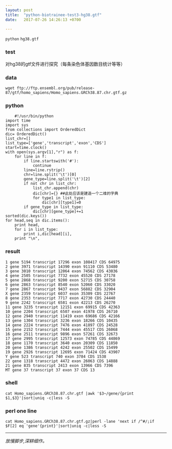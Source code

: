 ```yaml
---
layout: post  
title:  "python-biotrainee-test3-hg38.gtf"  
date:   2017-07-26 14:26:13 +0700  

---
```

`python` `hg38.gtf`

### test
对hg38的gtf文件进行探究（每条染色体基因数目统计等等）

### data
    wget ftp://ftp.ensembl.org/pub/release-87/gtf/homo_sapiens/Homo_sapiens.GRCh38.87.chr.gtf.gz

### python
    	#!/usr/bin/python
	import time
	import sys
	from collections import OrderedDict
	dic= OrderedDict()
	list_chr=[]
	list_type=['gene','transcript','exon','CDS']
	start=time.clock()
	with open(sys.argv[1],"r") as f:
		for line in f:
			if line.startswith('#'):
				continue
			line=line.rstrip()
			chr=line.split('\t')[0]
			gene_type=line.split('\t')[2]
			if not chr in list_chr:
				list_chr.append(chr)
				dic[chr]={} ##此处应该是建造一个二维的字典
				for type1 in list_type:
					dic[chr][type1]=0
			if gene_type in list_type:
				dic[chr][gene_type]+=1
	sorted(dic.keys())
	for head,seq in dic.items():
		print head,
		for i in list_type:
			print i,dic[head][i],
		print "\n",

### result
    1 gene 5194 transcript 17296 exon 108417 CDS 64975
	2 gene 3971 transcript 14390 exon 91110 CDS 53480
	3 gene 3010 transcript 12064 exon 74562 CDS 43036
	4 gene 2505 transcript 7732 exon 45520 CDS 27178
	5 gene 2868 transcript 9200 exon 52715 CDS 30758
	6 gene 2863 transcript 8540 exon 52060 CDS 33020
	7 gene 2867 transcript 9437 exon 56882 CDS 32904
	X gene 2359 transcript 6037 exon 35309 CDS 22767
	8 gene 2353 transcript 7717 exon 42730 CDS 24440
	9 gene 2242 transcript 6581 exon 42213 CDS 26270
	11 gene 3235 transcript 12151 exon 69915 CDS 42363
	10 gene 2204 transcript 6507 exon 41978 CDS 26710
	12 gene 2940 transcript 11419 exon 69686 CDS 42166
	13 gene 1304 transcript 3236 exon 18266 CDS 10435
	14 gene 2224 transcript 7476 exon 41897 CDS 24528
	15 gene 2152 transcript 7444 exon 45517 CDS 26068
	16 gene 2511 transcript 9896 exon 57261 CDS 32673
	17 gene 2995 transcript 12573 exon 74785 CDS 44869
	18 gene 1170 transcript 3640 exon 20309 CDS 11850
	20 gene 1386 transcript 4242 exon 25502 CDS 15499
	19 gene 2926 transcript 12695 exon 71424 CDS 43907
	Y gene 523 transcript 740 exon 3784 CDS 1538
	22 gene 1318 transcript 4472 exon 26063 CDS 14888
	21 gene 835 transcript 2413 exon 13966 CDS 7396
	MT gene 37 transcript 37 exon 37 CDS 13


### shell
    cat Homo_sapiens.GRCh38.87.chr.gtf |awk '$3~/gene/{print $1,$3}'|sort|uniq -c|less -S
### perl one line
    cat Homo_sapiens.GRCh38.87.chr.gtf.gz|perl -lane 'next if /^#/;if $F[2] eq 'gene'{print}'|sort|uniq -c|less -S

---------
*放慢脚步,深耕细作。*